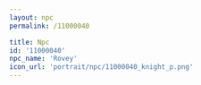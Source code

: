 ```yaml
---
layout: npc
permalink: /11000040

title: Npc
id: '11000040'
npc_name: 'Rovey'
icon_url: 'portrait/npc/11000040_knight_p.png'
---
```

